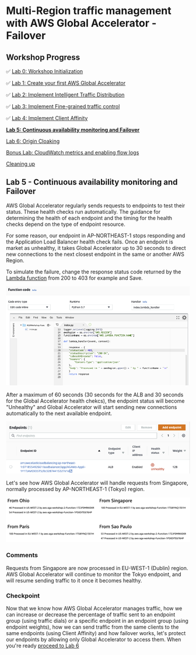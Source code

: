 # Multi-Region traffic management with AWS Global Accelerator - Failover

## Workshop Progress
✅ [Lab 0: Workshop Initialization](../lab-0-init)

✅ [Lab 1: Create your first AWS Global Accelerator](../lab-1-create-aws-global-accelerator)

✅ [Lab 2: Implement Intelligent Traffic Distribution](../lab-2-traffic-distribution)

✅ [Lab 3: Implement Fine-grained traffic control](../lab-3-fine-grained-control)

✅ [Lab 4: Implement Client Affinity](../lab-4-client-affinity)

**[Lab 5: Continuous availability monitoring and Failover](../lab-5-observability)**

[Lab 6: Origin Cloaking](../lab-6-origin-cloaking)

[Bonus Lab: CloudWatch metrics and enabling flow logs](../bonus-lab)

[Cleaning up](../clean-up)

## Lab 5 - Continuous availability monitoring and Failover
AWS Global Accelerator regularly sends requests to endpoints to test their status. These health checks run automatically. The guidance for determining the health of each endpoint and the timing for the health checks depend on the type of endpoint resource.

For some reason, our endpoint in AP-NORTHEAST-1 stops responding and the Application Load Balancer health check fails. Once an endpoint is market as unhealthy, it takes Global Accelerator up to 30 seconds to direct new connections to the next closest endpoint in the same or another AWS Region.

To simulate the failure, change the response status code returned by the [Lambda function](https://ap-northeast-1.console.aws.amazon.com/lambda/) from 200 to 403 for example and Save.

<kbd>![x](images/lambda-function.png)</kbd>

After a maximum of 60 seconds (30 seconds for the ALB and 30 seconds for the Global Accelerator health chekcs), the endpoint status will become "Unhealthy" and Global Accelerator will start sending new connections automatically to the next available endpoint.

<kbd>![x](images/failover.png)</kbd>

Let's see how AWS Global Accelerator will handle requests from Singapore, normally processed by AP-NORTHEAST-1 (Tokyo) region.

<kbd>![x](images/tokyo-failover.png)</kbd>

### Comments
Requests from Singapore are now processed in EU-WEST-1 (Dublin) region. AWS Global Accelerator will continue to monitor the Tokyo endpoint, and will resume sending traffic to it once it becomes healthy.

### Checkpoint
Now that we know how AWS Global Accelerator manages traffic, how we can increase or decrease the percentage of traffic sent to an endpoint group (using traffic dials) or a specific endpoint in an endpoint group (using endpoint weights), how we can send traffic from the same clients to the same endpoints (using Client Affinity) and how failover works, let's protect our endpoints by allowing only Global Accelerator to access them. When you're ready [proceed to Lab 6](../lab-6-origin-cloaking)
